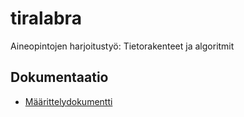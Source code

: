# tiralabra
Aineopintojen harjoitustyö: Tietorakenteet ja algoritmit

## Dokumentaatio

- [Määrittelydokumentti](https://github.com/Desipeli/tiralabra/blob/main/dokumentaatio/m%C3%A4%C3%A4rittelydokumentti.md)

